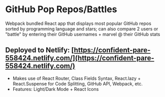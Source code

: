 # GitHub Pop Repos/Battles

Webpack bundled React app that displays most popular GitHub repos sorted by programming language and stars; can also compare 2 users or "battle" by entering their GitHub usernames + marvel @ their GitHub stats

## Deployed to Netlify: [https://confident-pare-558424.netlify.com/](https://confident-pare-558424.netlify.com/)

* Makes use of React Router, Class Fields Syntax, React.lazy + React.Suspense for Code Splitting, GitHub API, Webpack, etc.
* Features: Light/Dark Mode + React Icons
